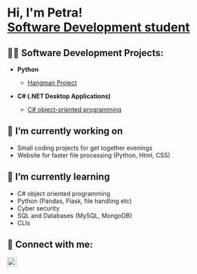 <h1>Hi, I'm Petra! <br/><a href="https://www.linkedin.com/in/petrakorhonen/">Software Development student</a>

<h2>👨‍💻 Software Development Projects:</h2>
  
- <b>Python</b>
  - [Hangman Project](https://github.com/korhone/hangmanProject)

- <b>C# (.NET Desktop Applications)</b>
  - [C# object-oriented programming](https://github.com/korhone/Bankcard-Object-oriented-C-)

<h2>🔭 I’m currently working on</h2>

- Small coding projects for get together evenings
- Website for faster file processing (Python, Html, CSS)

<h2>🌱 I’m currently learning</h2>

- C# object oriented programming
- Python (Pandas, Flask, file handling etc)
- Cyber security
- SQL and Databases (MySQL, MongoDB)
- CLIs

<h2> 🤳 Connect with me:</h2>

[<img align="left" alt="PetraKorhonen | LinkedIn" width="22px" src="https://cdn.jsdelivr.net/npm/simple-icons@v3/icons/linkedin.svg" />][linkedin]


[linkedin]: https://www.linkedin.com/in/petrakorhonen/
<!--
**korhone/korhone** is a ✨ _special_ ✨ repository because its `README.md` (this file) appears on your GitHub profile.


